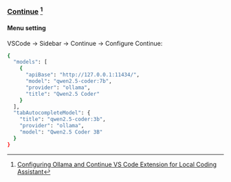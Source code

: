 ### [Continue](https://github.com/continuedev/continue) [^1]

#### Menu setting

VSCode → Sidebar → Continue → Configure Continue:

```sh
{
  "models": [
    {
      "apiBase": "http://127.0.0.1:11434/",
      "model": "qwen2.5-coder:7b",
      "provider": "ollama",
      "title": "Qwen2.5 Coder"
    }
  ],
  "tabAutocompleteModel": {
    "title": "qwen2.5-coder:3b",
    "provider": "ollama",
    "model": "Qwen2.5 Coder 3B"
  }
}
```

[^1]: [Configuring Ollama and Continue VS Code Extension for Local Coding Assistant](https://dev.to/manjushsh/configuring-ollama-and-continue-vs-code-extension-for-local-coding-assistant-48li)